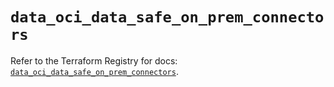 # `data_oci_data_safe_on_prem_connectors`

Refer to the Terraform Registry for docs: [`data_oci_data_safe_on_prem_connectors`](https://registry.terraform.io/providers/oracle/oci/7.19.0/docs/data-sources/data_safe_on_prem_connectors).
